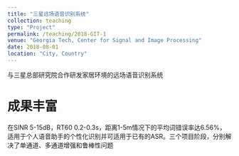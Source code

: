 ```yaml
---
title: "三星远场语音识别系统"
collection: teaching
type: "Project"
permalink: /teaching/2018-GIT-1
venue: "Georgia Tech, Center for Signal and Image Processing"
date: 2018-08-01
location: "City, Country"
---
```


与三星总部研究院合作研发家居环境的远场语音识别系统


成果丰富
======
在SINR 5-15dB，RT60 0.2-0.3s，距离1-5m情况下的平均词错误率达6.56%，适用于个人语音助手的个性化识别并可适用于已有的ASR。三个项目阶段，分别解决了单通道、多通道增强和鲁棒性问题
